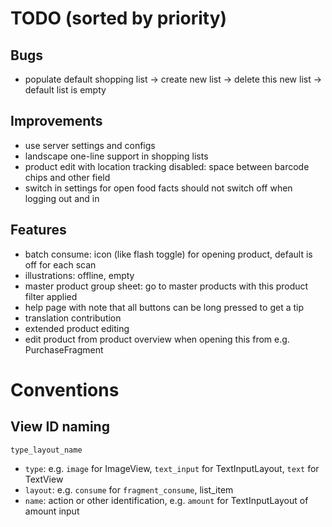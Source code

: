 # TODO (sorted by priority)

## Bugs

- populate default shopping list -> create new list -> delete this new list -> default list is empty

## Improvements

- use server settings and configs
- landscape one-line support in shopping lists
- product edit with location tracking disabled: space between barcode chips and other field
- switch in settings for open food facts should not switch off when logging out and in

## Features

- batch consume: icon (like flash toggle) for opening product, default is off for each scan
- illustrations: offline, empty
- master product group sheet: go to master products with this product filter applied
- help page with note that all buttons can be long pressed to get a tip
- translation contribution
- extended product editing
- edit product from product overview when opening this from e.g. PurchaseFragment

# Conventions

## View ID naming

`type_layout_name`

- `type`: e.g. `image` for ImageView, `text_input` for TextInputLayout, `text` for TextView
- `layout`: e.g. `consume` for `fragment_consume`, list_item
- `name`: action or other identification, e.g. `amount` for TextInputLayout of amount input